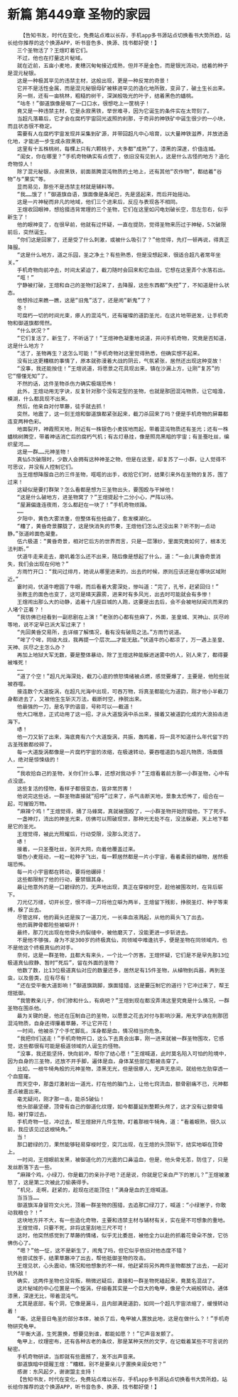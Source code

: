 # 新篇 第449章 圣物的家园
        【告知书友，时代在变化，免费站点难以长存，手机app多书源站点切换看书大势所趋，站长给你推荐的这个换源APP，听书音色多、换源、找书都好使！】
       三个圣物活了？王煊盯着它们。
       不过，他也在打量这片秘域。
       就在近前，五亩小麦地，麦穗沉甸甸接近成熟，但并不是金色，而是银光流动，结着的种子是混元秘银。
       这是一种极其罕见的违禁主材，这般出现，更是一种反常的奇景！
       它并不是活性金属，而是混元秘银母矿被移进罕见的造化地所致，变异了，破土生长出来。
       另一侧，还有一亩桃林，粗糙的树干，深渊般吸光的叶子，结着黑色的蟠桃。
       “咕冬！”御道旗像是咽了一口口水，很想吃上一筐桃子！
       竟又是一种违禁主材，它是永寂黑铁，举世难寻，因为它诞生的条件实在太苛刻了。
       当超凡落幕后，它才会在腐朽宇宙回光返照的刹那，于奇异的神铁矿中诞生很少的一小块，而且状态很不稳定。
       需要有人在腐朽宇宙发现并采集到矿源，并带回超凡中心培育，以大量神铁滋养，并放进造化地，才能进一步生成永寂黑铁。
       这里有十五株桃树，每棵上只有六颗桃子，大多都“成熟”了，漆黑的深邃，价值连城。
       “闺女，你在哪里？”手机奇物确实有点慌了，依旧没有见到人，这是什么古怪的地方？造化奇物惊人！
       除了混元秘银，永寂黑铁，前面蒸腾混沌物质的土地上，还有其他“农作物”，都结着“谷物”与“果实”等。
       显而易见，那些不是违禁主材就是辅料等。
       “我……饿了！”御道旗自语，旗面像是条尾巴，先是竖起来，而后开始摇动。
       这是一片神秘而非凡的地域，他们三个进来后，反应与表现各不相同。
       王煊收回眼神，想拾掇违背常理的三个圣物，它们在这里如闪电划破长空，忽左忽右，似乎新生了！
       他的眼神变了，在很早前，他就有过怀疑，一直在提防，觉得圣物来历过于神秘，5次破限前后，突然诞生。
       “你们这是回家了，还是受了什么刺激，或被什么吸引了？”他觉得，先打一顿再说，得真正降服。
       “这是什么地方，道之乐园，圣之净土？有些熟悉，但是没想起来，很适合超凡者常年坐关。”
       手机奇物向前冲去，时间太紧迫了，截刀随时会回来和它血战，它想在这里弄个水落石出。
       “哐！”
       宁静被打破，王煊和自己的圣物打起来了，去降服，这些东西都“失控”了，不知道是什么状态。
       他想拎过来瞧一瞧，这是“旧鬼”活了，还是闹“新鬼”了？
       冬！
       可腐朽一切的时间光束，瘆人的混沌气，还有璀璨的道韵圣光，在这片地带迸发，让手机奇物和御道旗都愕然。
       “什么状况？”
       “它们复活了，新生了，不听话了！”王煊神色凝重地说道，并问手机奇物，究竟是否知道，这是什么地方？
       “活了，圣物再生？这怎么可能！”手机奇物对这里觉得熟悉，但确实想不起来。
       没有比这更糟糕的事情了，原本就弥漫着大战的阴云，气氛紧张，居然还出现这种变故！
       “没事，我还能按住！”王煊说道，将愿景之花具现出来，镇在沙漏上方，让刚“复苏”的它“懵懂无知”了。
       不然的话，这件圣物杀伤力确实极端恐怖！
       此外，王煊动用无字诀，反复针对那个没有定型的圣物，也就是那团混沌物质，让它暗澹，模湖，什么都具现不出来。
       然后，他亲自对付草藤，徒手就去抓！
       突然，地震了，这一刻王煊和御道旗都紧张起来，截刀杀回来了吗？便是手机奇物的屏幕都连变两种色彩。
       地面裂开，神霞照天地，附近有一株银色小麦拔地而起，带着混沌物质还有圣光；还有一株蟠桃树腾空，带着神话消亡后的腐朽气机；有古灯悬挂，像是照亮黑暗的宇宙；有圣蚕吐丝，编织星河……
       这是一群……元神圣物！
       真仙5次破限时，少数人会拥有这种神圣之物，但是在这里，却复苏了一小群，让人觉得不可思议，并没有人控制它们。
       当王煊想降服自己的三件圣物，哐哐的出手，收拾它们时，结果引来外在圣物的复苏，围了过来！
       这疑似是要打群架？怎么看都是想为三圣物出头，要围殴与干掉他！
       “这是什么破地方，进圣物窝了？”王煊提起十二分小心，严阵以待。
       “屋漏偏逢连夜雨，怎么都赶在一块了！”手机奇物烦躁。
       ……
       夕阳中，黄色大雾浓重，但整体有些扭曲了，愈发模湖化。
       “糟了，黄昏奇景朦胧了，这是快消失的节奏，王煊他们怎么还没出来？听不到一点动静。”张道岭面色凝重。
       伍六极道：“黄昏奇景，相对它后方的世界而言，只是一层薄纱，里面究竟如何了，根本无法判断。”
       伏道牛走来走去，磨叽着怎么还不出来，随后像是想起了什么，道：“一会儿黄昏奇景消失，我们会出现在何地？”
       方雨竹开口：“我问过绯月，她说从哪里进来的，出去的时候，原则应该还是在哪块区域附近。”
       霎时间，伏道牛瞪圆了牛眼，而后看着大雾深处，惨叫道：“完了，孔爷，赶紧回归！”
       张教主的面色也变了，这可是晴天霹雳，进来时有多风光，出去时可能就会有多惨！
       王煊闹出那么大的动静，追着十几座巨城的人跑，这要是出去后，会不会被地狱闻讯而来的人堵个正着？！
       “我彷佛已经看到一副悲剧在上演！”老张的心都有些麻了，外面，圣皇城、天神山、灰尽岭等地，说不定早已派大军过来了！
       “先回黄昏交易所，去详细了解情况，看有没有破局之法。”方雨竹说道。
       “哞了个哞，同级大战，我再提一个层次……才能无敌。”伏道牛的心都凉了，万一遇上圣皇、天神、灰尽之主怎么办？
       再加上地狱大军无数，要是整体暴动，除了王煊这种能躲进迷雾中的人，别人来了，都得要被堆死！
       ……
       “道了个空！”超凡光海深处，截刀心底的愤怒情绪被点燃，感觉要爆了，主要是，他险些就被吞噬。
       接连数个大道旋涡，在超凡光海中出现，可吞万物，将真圣都能化为道韵，刚才他小半截刀身都进去了，又被他生生斩灭万法，截断时空，挣脱出来。
       他最强的一刀，是名字的谐音，号称可以——截道！
       他大口喘息，正式动用了这一招，才从大道旋涡中杀出来，接着又被道韵化成的大浪拍击进海下。
       哧！
       他一刀又斩了出来，海底竟有六个大道旋涡，共振，轰鸣着，将一具不知道什么年代留下的古圣残骸都绞碎了。
       每一大道旋涡都像是一片腐朽宇宙的浓缩，在极速转动，要吞噬道韵与超凡物质，场面慑人，绝对是惊悚级的！
       ……
       “我收拾自己的圣物，关你们什么事，还想对我动手？”王煊看着前方那一小群圣物，心中有点没底。
       这些复活的怪物，看样子都很变态，皆非常厉害！
       他说完这些话，一群圣物直接就“招呼”过来了，杀气击断天地，景象太恐怖了，组合在一起，可摧毁万物。
       “麻辣个鸡！”王煊觉得，捅了马蜂窝，真就被围殴了，一小群圣物开始狩猎他，下了死手。
       一盏神灯，流出的神圣光束，彷佛可以照破现世，那种光无处不在，没法躲避，天上地下都是它的圣光。
       王煊觉得，被此光照耀后，行动受限，没那么灵活了。
       哧！
       接着，一只圣蚕吐丝，张开大网，向着他覆盖过来。
       银色小麦摇动，一粒一粒种子飞出，每一颗居然都是一片小宇宙，看着柔弱的植物，居然极端恐怖。
       每一片小宇宙都在转动，要将他碾碎！
       这些都限制了他的行动，要禁锢其身。
       最让他意外的是一口碧绿的刀，无声地出现，真正在穿梭时空，趁他被围攻时，在背后崭下。
       刀光亿万缕，切开长空，恨不得一刀将他立噼为两半，王煊留下残影，挣脱圣灯、种子等束缚，躲了出去。
       尽管这样，他的肩头还是挨了一道刀光，一长串血液溅起，从他的肩头飞了出去。
       他的肩胛骨都险些被噼开！
       最终，那刀光出现在他骨头的裂缝中，被他磨灭了，没能更进一步斩进去。
       不是他不够强，身为不足300岁的终极真仙，同领域中难逢抗手，便是圣物在同领域内，也不是他这个终极真仙的对手。
       奈何，这是一群圣物，且都大有来头，一个比一个厉害。王煊怀疑，它们是不是早先那13位极道真仙寂静、暂时“死后”，留在外面的圣物？
       他数了数，比13位极道真仙对应的数量还多，居然足有15件圣物，从植物到兵器，再到圣虫，以及兽类，应有尽有！
       “还在受平衡大道影响！”御道旗跳脚，旗面猎猎，这是要压制它的道行？它冲过来了，帮王煊抵御。
       “我管教亲儿子，你们掺和什么，有病吧？”王煊到现在都没弄清这里究竟是什么情况，一群圣物在围杀他。
       最为关键的是，他还在压制自己的圣物，以愿景之花去对付与影响沙漏，用无字诀在削那团混沌物质，自身还得攥着草藤，不让它开花！
       一时间，他被杀了个手忙脚乱，浑身都是血，情况相当的危急。
       “我把你们送走！”手机奇物开口，这么下去真会出事，刚一进来就被一群圣物围攻，它感觉，这些都很有可能是极道领域的人诞生的怪物。
       “没事，我还能坚持，快向前冲，帮你了结心愿！”王煊喊道，此时莫名陷入可怕的险境中，因为自身的三圣物，还放不开手脚，遍体是血，身体某些部位都被击穿了。
       比如，一根牛犄角般的元神圣物，漆黑无光，但是很瘆人，无声无息间，就给他左肋穿透一个血窟窿。
       而天空中，那盏灯激射出一道光，打在他的脑门上，让他七窍流血，额骨剧痛不已，元神都差点被震出来。
       毫无疑问，刚才那一击，能杀5破仙！
       他头部最坚硬，顶骨有自己的御道化纹理，如今都蔓延到整颗头颅了，这才没有让额骨塌陷，被打穿过去。
       手机奇物一怔，冲过去，帮王煊掀开几件生物，盯着那根牛犄角，道：“看着眼熟，很久以前，我应该见过这根犄角。”
       当！
       那口碧绿的刀，果然能够轻易穿梭时空，突兀出现，在王煊的头顶斩下，结实地噼在顶骨上。
       一时间，王煊眼前发黑，被御道化的刀光震的口鼻溢血，但是，他头骨无恙，防住了，只是发丝断落下去一些。
       “麻辣个鸡，小绿刀，你是截刀的亲孙子吧？还是说，你就是它亲自产下的崽儿？”王煊被激怒了，这是第二次被此刀偷袭得手。
       “机兄，走啊，赶紧的，趁现在还能顶住！”满身是血的王煊喊道。
       当当当……
       御道旗浑身冒符文火光，顶着一群圣物的围猎，去追那口绿刀了，喊道：“小绿崽子，你敢动我粮仓？！”
       这块地方并不大，有一些造化奇物，主要和违禁主材与辅材有关，实在是不可想象的重地。
       王煊觉得，只要不死，非将这里刮地三尺不可！
       这时，他突然感觉到了草藤的情绪，似乎无比委屈，被他全力以赴的抓着花骨朵不放，它彷佛伤心了。
       “嗯？”他一怔，这不是新生了，闹鬼了吗，但它似乎依旧对他态度不错？
       他尝试放手，结果草藤冲了出去，帮他抵御圣物的攻击。
       王煊见状，心头震动，情况和他想象的不一样，他赶紧将另外两件圣物都放了出去，一起对抗外敌！
       确实，这两件圣物也没背叛，稍微迟疑后，直接和一群圣物死磕起来，竟莫名混战了。
       这片秘域的中心位置是一个旋涡，仔细看其实是一个巨大的龟甲，像是个大碗般转动，通体漆黑，深邃无比，带着混沌气。
       尤其是底部，有个洞，它像是漏斗，且内部满是道韵，如同一个超凡宇宙浓缩了，缓慢转动着！
       “嘶，这是昔日龟圣的部分本体，被杀了后，龟甲被人置放此地，这是在做什么？！”手机奇物研究龟甲。
       “平衡大道，生死置换，想要见到谁，都能如愿？！”它声音发颤了。
       龟甲上，纹理密布，还有各种古老的条纹，那是某种天然的文字，在记载着某些不可言说的秘密。
       手机奇物研读，当即就有些震撼了，发不出声音来。
       御道旗暗中提醒王煊：“糟糕，别不是要亲儿子置换亲闺女吧？”
       感谢：东风起夕，谢谢盟主支持！
       【告知书友，时代在变化，免费站点难以长存，手机app多书源站点切换看书大势所趋，站长给你推荐的这个换源APP，听书音色多、换源、找书都好使！】